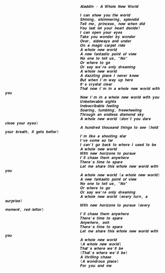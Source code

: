                                       𝑨𝒍𝒂𝒅𝒅𝒊𝒏 - 𝑨 𝑾𝒉𝒐𝒍𝒆 𝑵𝒆𝒘 𝑾𝒐𝒓𝒍𝒅
                                      
                                      𝑰 𝒄𝒂𝒏 𝒔𝒉𝒐𝒘 𝒚𝒐𝒖 𝒕𝒉𝒆 𝒘𝒐𝒓𝒍𝒅
                                      𝑺𝒉𝒊𝒏𝒊𝒏𝒈, 𝒔𝒉𝒊𝒎𝒎𝒆𝒓𝒊𝒏𝒈, 𝒔𝒑𝒍𝒆𝒏𝒅𝒊𝒅
                                      𝑻𝒆𝒍𝒍 𝒎𝒆, 𝒑𝒓𝒊𝒏𝒄𝒆𝒔𝒔, 𝒏𝒐𝒘 𝒘𝒉𝒆𝒏 𝒅𝒊𝒅
                                      𝒀𝒐𝒖 𝒍𝒂𝒔𝒕 𝒍𝒆𝒕 𝒚𝒐𝒖𝒓 𝒉𝒆𝒂𝒓𝒕 𝒅𝒆𝒄𝒊𝒅𝒆?
                                      𝑰 𝒄𝒂𝒏 𝒐𝒑𝒆𝒏 𝒚𝒐𝒖𝒓 𝒆𝒚𝒆𝒔
                                      𝑻𝒂𝒌𝒆 𝒚𝒐𝒖 𝒘𝒐𝒏𝒅𝒆𝒓 𝒃𝒚 𝒘𝒐𝒏𝒅𝒆𝒓
                                      𝑶𝒗𝒆𝒓, 𝒔𝒊𝒅𝒆𝒘𝒂𝒚𝒔 𝒂𝒏𝒅 𝒖𝒏𝒅𝒆𝒓
                                      𝑶𝒏 𝒂 𝒎𝒂𝒈𝒊𝒄 𝒄𝒂𝒓𝒑𝒆𝒕 𝒓𝒊𝒅𝒆
                                      𝑨 𝒘𝒉𝒐𝒍𝒆 𝒏𝒆𝒘 𝒘𝒐𝒓𝒍𝒅
                                      𝑨 𝒏𝒆𝒘 𝒇𝒂𝒏𝒕𝒂𝒔𝒕𝒊𝒄 𝒑𝒐𝒊𝒏𝒕 𝒐𝒇 𝒗𝒊𝒆𝒘
                                      𝑵𝒐 𝒐𝒏𝒆 𝒕𝒐 𝒕𝒆𝒍𝒍 𝒖𝒔, "𝑵𝒐"
                                      𝑶𝒓 𝒘𝒉𝒆𝒓𝒆 𝒕𝒐 𝒈𝒐
                                      𝑶𝒓 𝒔𝒂𝒚 𝒘𝒆'𝒓𝒆 𝒐𝒏𝒍𝒚 𝒅𝒓𝒆𝒂𝒎𝒊𝒏𝒈
                                      𝑨 𝒘𝒉𝒐𝒍𝒆 𝒏𝒆𝒘 𝒘𝒐𝒓𝒍𝒅
                                      𝑨 𝒅𝒂𝒛𝒛𝒍𝒊𝒏𝒈 𝒑𝒍𝒂𝒄𝒆 𝑰 𝒏𝒆𝒗𝒆𝒓 𝒌𝒏𝒆𝒘
                                      𝑩𝒖𝒕 𝒘𝒉𝒆𝒏 𝑰'𝒎 𝒘𝒂𝒚 𝒖𝒑 𝒉𝒆𝒓𝒆
                                      𝑰𝒕'𝒔 𝒄𝒓𝒚𝒔𝒕𝒂𝒍 𝒄𝒍𝒆𝒂𝒓
                                      𝑻𝒉𝒂𝒕 𝒏𝒐𝒘 𝑰'𝒎 𝒊𝒏 𝒂 𝒘𝒉𝒐𝒍𝒆 𝒏𝒆𝒘 𝒘𝒐𝒓𝒍𝒅 𝒘𝒊𝒕𝒉 𝒚𝒐𝒖
                                      𝑵𝒐𝒘 𝑰'𝒎 𝒊𝒏 𝒂 𝒘𝒉𝒐𝒍𝒆 𝒏𝒆𝒘 𝒘𝒐𝒓𝒍𝒅 𝒘𝒊𝒕𝒉 𝒚𝒐𝒖
                                      𝑼𝒏𝒃𝒆𝒍𝒊𝒆𝒗𝒂𝒃𝒍𝒆 𝒔𝒊𝒈𝒉𝒕𝒔
                                      𝑰𝒏𝒅𝒆𝒔𝒄𝒓𝒊𝒃𝒂𝒃𝒍𝒆 𝒇𝒆𝒆𝒍𝒊𝒏𝒈
                                      𝑺𝒐𝒂𝒓𝒊𝒏𝒈, 𝒕𝒖𝒎𝒃𝒍𝒊𝒏𝒈, 𝒇𝒓𝒆𝒆𝒘𝒉𝒆𝒆𝒍𝒊𝒏𝒈
                                      𝑻𝒉𝒓𝒐𝒖𝒈𝒉 𝒂𝒏 𝒆𝒏𝒅𝒍𝒆𝒔𝒔 𝒅𝒊𝒂𝒎𝒐𝒏𝒅 𝒔𝒌𝒚
                                      𝑨 𝒘𝒉𝒐𝒍𝒆 𝒏𝒆𝒘 𝒘𝒐𝒓𝒍𝒅 (𝒅𝒐𝒏'𝒕 𝒚𝒐𝒖 𝒅𝒂𝒓𝒆 𝒄𝒍𝒐𝒔𝒆 𝒚𝒐𝒖𝒓 𝒆𝒚𝒆𝒔)
                                      𝑨 𝒉𝒖𝒏𝒅𝒓𝒆𝒅 𝒕𝒉𝒐𝒖𝒔𝒂𝒏𝒅 𝒕𝒉𝒊𝒏𝒈𝒔 𝒕𝒐 𝒔𝒆𝒆 (𝒉𝒐𝒍𝒅 𝒚𝒐𝒖𝒓 𝒃𝒓𝒆𝒂𝒕𝒉, 𝒊𝒕 𝒈𝒆𝒕𝒔 𝒃𝒆𝒕𝒕𝒆𝒓)
                                      𝑰'𝒎 𝒍𝒊𝒌𝒆 𝒂 𝒔𝒉𝒐𝒐𝒕𝒊𝒏𝒈 𝒔𝒕𝒂𝒓
                                      𝑰'𝒗𝒆 𝒄𝒐𝒎𝒆 𝒔𝒐 𝒇𝒂𝒓
                                      𝑰 𝒄𝒂𝒏'𝒕 𝒈𝒐 𝒃𝒂𝒄𝒌 𝒕𝒐 𝒘𝒉𝒆𝒓𝒆 𝑰 𝒖𝒔𝒆𝒅 𝒕𝒐 𝒃𝒆
                                      𝑨 𝒘𝒉𝒐𝒍𝒆 𝒏𝒆𝒘 𝒘𝒐𝒓𝒍𝒅
                                      𝑾𝒊𝒕𝒉 𝒏𝒆𝒘 𝒉𝒐𝒓𝒊𝒛𝒐𝒏𝒔 𝒕𝒐 𝒑𝒖𝒓𝒔𝒖𝒆
                                      𝑰'𝒍𝒍 𝒄𝒉𝒂𝒔𝒆 𝒕𝒉𝒆𝒎 𝒂𝒏𝒚𝒘𝒉𝒆𝒓𝒆
                                      𝑻𝒉𝒆𝒓𝒆'𝒔 𝒕𝒊𝒎𝒆 𝒕𝒐 𝒔𝒑𝒂𝒓𝒆
                                      𝑳𝒆𝒕 𝒎𝒆 𝒔𝒉𝒂𝒓𝒆 𝒕𝒉𝒊𝒔 𝒘𝒉𝒐𝒍𝒆 𝒏𝒆𝒘 𝒘𝒐𝒓𝒍𝒅 𝒘𝒊𝒕𝒉 𝒚𝒐𝒖
                                      𝑨 𝒘𝒉𝒐𝒍𝒆 𝒏𝒆𝒘 𝒘𝒐𝒓𝒍𝒅 (𝒂 𝒘𝒉𝒐𝒍𝒆 𝒏𝒆𝒘 𝒘𝒐𝒓𝒍𝒅)
                                      𝑨 𝒏𝒆𝒘 𝒇𝒂𝒏𝒕𝒂𝒔𝒕𝒊𝒄 𝒑𝒐𝒊𝒏𝒕 𝒐𝒇 𝒗𝒊𝒆𝒘
                                      𝑵𝒐 𝒐𝒏𝒆 𝒕𝒐 𝒕𝒆𝒍𝒍 𝒖𝒔, "𝑵𝒐"
                                      𝑶𝒓 𝒘𝒉𝒆𝒓𝒆 𝒕𝒐 𝒈𝒐
                                      𝑶𝒓 𝒔𝒂𝒚 𝒘𝒆'𝒓𝒆 𝒐𝒏𝒍𝒚 𝒅𝒓𝒆𝒂𝒎𝒊𝒏𝒈
                                      𝑨 𝒘𝒉𝒐𝒍𝒆 𝒏𝒆𝒘 𝒘𝒐𝒓𝒍𝒅 (𝒆𝒗𝒆𝒓𝒚 𝒕𝒖𝒓𝒏, 𝒂 𝒔𝒖𝒓𝒑𝒓𝒊𝒔𝒆)
                                      𝑾𝒊𝒕𝒉 𝒏𝒆𝒘 𝒉𝒐𝒓𝒊𝒛𝒐𝒏𝒔 𝒕𝒐 𝒑𝒖𝒓𝒔𝒖𝒆 (𝒆𝒗𝒆𝒓𝒚 𝒎𝒐𝒎𝒆𝒏𝒕, 𝒓𝒆𝒅-𝒍𝒆𝒕𝒕𝒆𝒓)
                                      𝑰'𝒍𝒍 𝒄𝒉𝒂𝒔𝒆 𝒕𝒉𝒆𝒎 𝒂𝒏𝒚𝒘𝒉𝒆𝒓𝒆
                                      𝑻𝒉𝒆𝒓𝒆'𝒔 𝒕𝒊𝒎𝒆 𝒕𝒐 𝒔𝒑𝒂𝒓𝒆
                                      𝑨𝒏𝒚𝒘𝒉𝒆𝒓𝒆, 𝒐𝒐𝒉
                                      𝑻𝒉𝒆𝒓𝒆'𝒔 𝒕𝒊𝒎𝒆 𝒕𝒐 𝒔𝒑𝒂𝒓𝒆
                                      𝑳𝒆𝒕 𝒎𝒆 𝒔𝒉𝒂𝒓𝒆 𝒕𝒉𝒊𝒔 𝒘𝒉𝒐𝒍𝒆 𝒏𝒆𝒘 𝒘𝒐𝒓𝒍𝒅 𝒘𝒊𝒕𝒉 𝒚𝒐𝒖
                                      𝑨 𝒘𝒉𝒐𝒍𝒆 𝒏𝒆𝒘 𝒘𝒐𝒓𝒍𝒅
                                      (𝑨 𝒘𝒉𝒐𝒍𝒆 𝒏𝒆𝒘 𝒘𝒐𝒓𝒍𝒅)
                                      𝑻𝒉𝒂𝒕'𝒔 𝒘𝒉𝒆𝒓𝒆 𝒘𝒆'𝒍𝒍 𝒃𝒆
                                      (𝑻𝒉𝒂𝒕'𝒔 𝒘𝒉𝒆𝒓𝒆 𝒘𝒆'𝒍𝒍 𝒃𝒆)
                                      𝑨 𝒕𝒉𝒓𝒊𝒍𝒍𝒊𝒏𝒈 𝒄𝒉𝒂𝒔𝒆
                                      (𝑨 𝒘𝒐𝒏𝒅𝒓𝒐𝒖𝒔 𝒑𝒍𝒂𝒄𝒆)
                                      𝑭𝒐𝒓 𝒚𝒐𝒖 𝒂𝒏𝒅 𝒎𝒆
